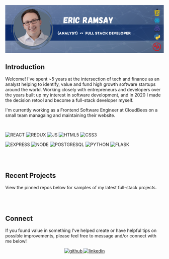 ![Header](https://github.com/eramsay20/eramsay20/blob/main/banner-update.png?raw=true)


## Introduction

<!-- Actual text -->
Welcome! I've spent ~5 years at the intersection of tech and finance as an analyst helping to identify, value and fund high growth software startups around the world. Working closely with entrepreneurs and developers over the years built up my interest in software development, and in 2020 I made the decision retool and become a full-stack developer myself. 

I'm currently working as a Frontend Software Engineer at CloudBees on a small team managaing and maintaining their website. 

<br/> 

<!-- Top Lang: ![Top Langs](https://github-readme-stats.vercel.app/api/top-langs/?username=eramsay20&layout=compact) -->

<!-- Badge Links: https://github.com/alexandresanlim/Badges4-README.md-Profile -->

![REACT](https://img.shields.io/badge/React-20232A?style=for-the-badge&logo=react&logoColor=61DAFB) ![REDUX](https://img.shields.io/badge/Redux-593D88?style=for-the-badge&logo=redux&logoColor=white) ![JS](https://img.shields.io/badge/JavaScript-F7DF1E?style=for-the-badge&logo=javascript&logoColor=black) ![HTML5](https://img.shields.io/badge/HTML5-E34F26?style=for-the-badge&logo=html5&logoColor=white) ![CSS3](https://img.shields.io/badge/CSS3-1572B6?style=for-the-badge&logo=css3&logoColor=white)

![EXPRESS](	https://img.shields.io/badge/Express.js-404D59?style=for-the-badge&logo=express&logoColor=white) ![NODE](https://img.shields.io/badge/Node.js-43853D?style=for-the-badge&logo=node.js&logoColor=white) ![POSTGRESQL](https://img.shields.io/badge/PostgreSQL-316192?style=for-the-badge&logo=postgresql&logoColor=white) ![PYTHON](https://img.shields.io/badge/Python-3776AB?style=for-the-badge&logo=python&logoColor=white) ![FLASK](https://img.shields.io/badge/Flask-000000?style=for-the-badge&logo=flask&logoColor=white)

<br/> 
<br/> 

## Recent Projects 

View the pinned repos below for samples of my latest full-stack projects. 


<br/> 
<br/> 

## Connect 
If you found value in something I've helped create or have helpful tips on possible improvements, please feel free to message and/or connect with me below!
<br/> 
<div align="center">
<a href="https://github.com/eramsay20" target="_blank">
<img src=https://img.shields.io/badge/github-%2324292e.svg?&style=for-the-badge&logo=github&logoColor=white alt=github style="margin-bottom: 5px;" />
</a>
<a href="https://linkedin.com/in/ericramsay" target="_blank">
<img src=https://img.shields.io/badge/linkedin-%231E77B5.svg?&style=for-the-badge&logo=linkedin&logoColor=white alt=linkedin style="margin-bottom: 5px;" />
</a>
</div>  

